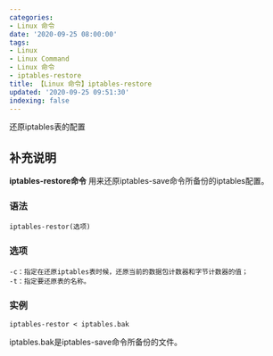 ```yaml
---
categories:
- Linux 命令
date: '2020-09-25 08:00:00'
tags:
- Linux
- Linux Command
- Linux 命令
- iptables-restore
title: 【Linux 命令】iptables-restore
updated: '2020-09-25 09:51:30'
indexing: false
---
```


还原iptables表的配置

## 补充说明

**iptables-restore命令** 用来还原iptables-save命令所备份的iptables配置。

###  语法

```shell
iptables-restor(选项)
```

###  选项

```shell
-c：指定在还原iptables表时候，还原当前的数据包计数器和字节计数器的值；
-t：指定要还原表的名称。
```

###  实例

```shell
iptables-restor < iptables.bak
```

iptables.bak是iptables-save命令所备份的文件。


<!-- Linux命令行搜索引擎：https://jaywcjlove.github.io/linux-command/ -->